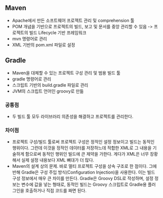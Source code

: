 ## Maven
- Apache에서 만든 소프트웨어 프로젝트 관리 및 comprehension 툴
- POM 개념을 기반으로 프로젝트의 빌드, 보고 및 문서를 중앙 관리할 수 있음 -> 프로젝트의 빌드 Lifecycle 기반 프레임워크
- mvn 명령어로 관리
- XML 기반의 pom.xml 파일로 설정

## Gradle
- Maven을 대체할 수 있는 프로젝트 구성 관리 및 범용 빌드 툴
- gradle 명령어로 관리
- 스크립트 기반의 build.gradle 파일로 관리
- JVM의 스크립트 언어인 groovy로 만듦

### 공통점
- 두 빌드 툴 모두 라이브러리 의존성을 해결하고 프로젝트를 관리한다.

### 차이점
- 프로젝트 구성/빌드 툴로써 프로젝트 구성은 정적인 설정 정보이고 빌드는 동적인 행위이다.
그런데 이것을 정적인 데이터를 저장하느데 적합한 XML로 그 내용을 기술하게 함으로써 동적인 행위인 빌드에 큰 제약을 가한다.
게다가 XML은 너무 장황해서 실제 설정 내용보다 XML 뼈대가 더 많다.
- Maven의 설계 상의 문제. 바로 멀티 프로젝트 구성을 상속 구조로 한 점이다. 그에 반해 Gradle은 구성 주입 방식(Configuration Injection)을 사용한다.
이는 빌드 구성 정보에서 매우 큰 차이를 만든다. Gradle은 Groovy DSL로 작성하며, 설정 정보는 변수에 값을 넣는 형태로, 동적인 빌드는 Groovy 스크립트로 Gradle용 플러그인을 호출하거나 직접 코드를 짜면 된다.